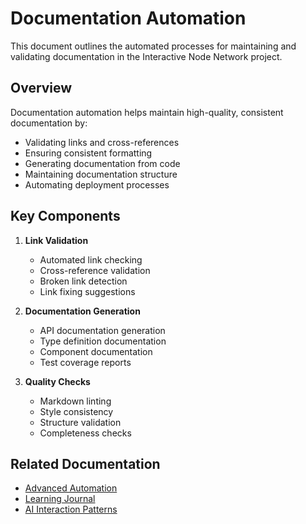 # Documentation Automation

This document outlines the automated processes for maintaining and validating documentation in the Interactive Node Network project.

## Overview

Documentation automation helps maintain high-quality, consistent documentation by:
- Validating links and cross-references
- Ensuring consistent formatting
- Generating documentation from code
- Maintaining documentation structure
- Automating deployment processes

## Key Components

1. **Link Validation**
   - Automated link checking
   - Cross-reference validation
   - Broken link detection
   - Link fixing suggestions

2. **Documentation Generation**
   - API documentation generation
   - Type definition documentation
   - Component documentation
   - Test coverage reports

3. **Quality Checks**
   - Markdown linting
   - Style consistency
   - Structure validation
   - Completeness checks

## Related Documentation

- [Advanced Automation](./advanced-automation.md)
- [Learning Journal](./learning-journal.md)
- [AI Interaction Patterns](./ai-interaction-patterns.md) 